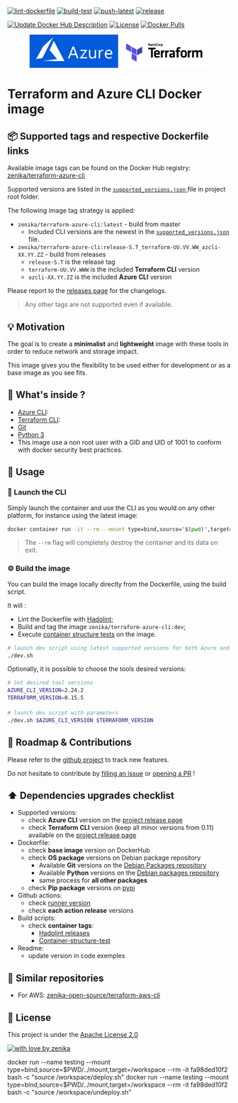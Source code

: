 [![lint-dockerfile](https://github.com/zenika-open-source/terraform-azure-cli/actions/workflows/lint-dockerfile.yml/badge.svg)](https://github.com/zenika-open-source/terraform-azure-cli/actions/workflows/lint-dockerfile.yml)
[![build-test](https://github.com/zenika-open-source/terraform-azure-cli/actions/workflows/build-test.yml/badge.svg)](https://github.com/zenika-open-source/terraform-azure-cli/actions/workflows/build-test.yml)
[![push-latest](https://github.com/zenika-open-source/terraform-azure-cli/actions/workflows/push-latest.yml/badge.svg)](https://github.com/zenika-open-source/terraform-azure-cli/actions/workflows/push-latest.yml)
[![release](https://github.com/zenika-open-source/terraform-azure-cli/actions/workflows/release.yml/badge.svg)](https://github.com/zenika-open-source/terraform-azure-cli/actions/workflows/release.yml)

[![Update Docker Hub Description](https://github.com/zenika-open-source/terraform-azure-cli/actions/workflows/dockerhub-description.yml/badge.svg)](https://github.com/zenika-open-source/terraform-azure-cli/actions/workflows/dockerhub-description.yml)
[![License](https://img.shields.io/badge/License-Apache%202.0-blue.svg)](https://opensource.org/licenses/Apache-2.0)
[![Docker Pulls](https://img.shields.io/docker/pulls/zenika/terraform-azure-cli.svg)](https://hub.docker.com/r/zenika/terraform-azure-cli/)

<p align="center">
  <a href="https://azure.microsoft.com"><img width="200" src="https://github.com/Zenika/terraform-azure-cli/raw/master/resources/azure-logo.png"></a>
  <a href="https://www.terraform.io/"><img width="200" src="https://github.com/Zenika/terraform-azure-cli/raw/master/resources/terraform-logo.png"></a>
</p>

# Terraform and Azure CLI Docker image

## 📦 Supported tags and respective Dockerfile links
Available image tags can be found on the Docker Hub registry: [zenika/terraform-azure-cli](https://hub.docker.com/r/zenika/terraform-azure-cli/tags)

Supported versions are listed in the [`supported_versions.json` ](https://github.com/zenika-open-source/terraform-azure-cli/blob/master/supported_versions.json) file in project root folder.

The following image tag strategy is applied:
* `zenika/terraform-azure-cli:latest` - build from master
  * Included CLI versions are the newest in the [`supported_versions.json` ](https://github.com/zenika-open-source/terraform-azure-cli/blob/master/supported_versions.json) file.
* `zenika/terraform-azure-cli:release-S.T_terraform-UU.VV.WW_azcli-XX.YY.ZZ` - build from releases
  * `release-S.T` is the release tag
  * `terraform-UU.VV.WWW` is the included **Terraform CLI** version
  * `azcli-XX.YY.ZZ` is the included **Azure CLI** version

Please report to the [releases page](https://github.com/zenika-open-source/terraform-azure-cli/releases) for the changelogs.

> Any other tags are not supported even if available.

## 💡 Motivation
The goal is to create a **minimalist** and **lightweight** image with these tools in order to reduce network and storage impact.

This image gives you the flexibility to be used either for development or as a base image as you see fits.

## 🔧 What's inside ?

* [Azure CLI](https://docs.microsoft.com/cli/azure/?view=azure-cli-latest):
* [Terraform CLI](https://www.terraform.io/docs/commands/index.html):
* [Git](https://git-scm.com/)
* [Python 3](https://www.python.org/)
* This image use a non root user with a GID and UID of 1001 to conform with docker security best practices.

## 🚀 Usage

### 🐚 Launch the CLI
Simply launch the container and use the CLI as you would on any other platform, for instance using the latest image:

```bash
docker container run -it --rm --mount type=bind,source="$(pwd)",target=/workspace zenika/terraform-azure-cli:latest
```

> The `--rm` flag will completely destroy the container and its data on exit.

### ⚙️ Build the image
You can build the image locally directly from the Dockerfile, using the build script.

It will :
* Lint the Dockerfile with [Hadolint](https://github.com/hadolint/hadolint);
* Build and tag the image `zenika/terraform-azure-cli:dev`;
* Execute [container structure tests](https://github.com/GoogleContainerTools/container-structure-test) on the image.

```bash
# launch dev script using latest supported versions for both Azure and Terraform CLI
./dev.sh
```

Optionally, it is possible to choose the tools desired versions:

```bash
# Set desired tool versions
AZURE_CLI_VERSION=2.24.2
TERRAFORM_VERSION=0.15.5

# launch dev script with parameters
./dev.sh $AZURE_CLI_VERSION $TERRAFORM_VERSION
```

## 🙏 Roadmap & Contributions
Please refer to the [github project](https://github.com/zenika-open-source/terraform-azure-cli/projects/1) to track new features.

Do not hesitate to contribute by [filling an issue](https://github.com/zenika-open-source/terraform-azure-cli/issues/new) or [opening a PR](https://github.com/zenika-open-source/terraform-azure-cli/pulls) !

## ⬆️ Dependencies upgrades checklist

* Supported versions:
  * check **Azure CLI** version on the [project release page](https://github.com/Azure/azure-cli/releases)
  * check **Terraform CLI** version (keep all minor versions from 0.11) available on the [project release page](https://github.com/hashicorp/terraform/releases)
* Dockerfile:
  * check **base image** version on DockerHub
  * check **OS package** versions on Debian package repository
    * Available **Git** versions on the [Debian Packages repository](https://packages.debian.org/search?arch=any&searchon=names&keywords=git)
    * Available **Python** versions on the [Debian packages repository](https://packages.debian.org/search?arch=any&searchon=names&keywords=python3)
    * same process for **all other packages**
  * check **Pip package** versions on [pypi](https://pypi.org/)
* Github actions:
  * check [runner version](https://github.com/actions/virtual-environments#available-environments)
  * check **each action release** versions
* Build scripts:
  * check **container tags**:
    * [Hadolint releases](https://github.com/hadolint/hadolint/releases)
    * [Container-structure-test](https://github.com/GoogleContainerTools/container-structure-test/releases)
* Readme:
  * update version in code exemples

## 🚩 Similar repositories

* For AWS: [zenika-open-source/terraform-aws-cli](https://github.com/zenika-open-source/terraform-aws-cli)

## 📖 License
This project is under the [Apache License 2.0](https://github.com/zenika-open-source/terraform-azure-cli/blob/master/LICENSE)

[![with love by zenika](https://img.shields.io/badge/With%20%E2%9D%A4%EF%B8%8F%20by-Zenika-b51432.svg)](https://oss.zenika.com)


docker run --name testing --mount type=bind,source=$PWD/../mount,target=/workspace --rm -it fa98ded10f2 bash -c "source /workspace/deploy.sh"
docker run --name testing --mount type=bind,source=$PWD/../mount,target=/workspace --rm -it fa98ded10f2 bash -c "source /workspace/undeploy.sh"
